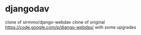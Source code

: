 djangodav
=============

clone of sirmmo/django-webdav clone of original https://code.google.com/p/django-webdav/ with some upgrades
